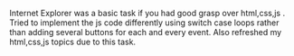Internet Explorer was a basic task if you had good grasp over html,css,js . Tried to implement the js code differently using switch case loops rather than adding several buttons for each and every event.
Also refreshed my html,css,js topics due to this task.
